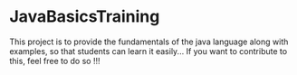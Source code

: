 # JavaBasicsTraining
This project is to provide the fundamentals of the java language along with examples, so that students can learn it easily... If you want to contribute to this, feel free to do so !!!
